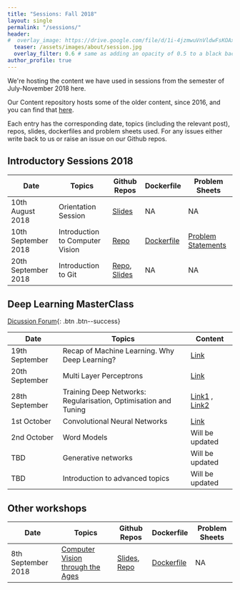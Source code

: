 ```yaml
---
title: "Sessions: Fall 2018"
layout: single
permalink: "/sessions/"
header:
#  overlay_image: https://drive.google.com/file/d/1i-4jzmwuVnVldwFsKOAxgp-MLpjFujfM/view?usp=sharing
  teaser: /assets/images/about/session.jpg
  overlay_filter: 0.6 # same as adding an opacity of 0.5 to a black background
author_profile: true
---
```


We're hosting the content we have used in sessions from the semester of July-November 2018 here.

Our Content repository hosts some of the older content, since 2016, and you can find that [here](https://github.com/iitmcvg/Content).

Each entry has the corresponding date, topics (including the relevant post), repos, slides, dockerfiles and problem sheets used. For any issues either write back to us or raise an issue on our Github repos.

## Introductory Sessions 2018

| Date                           	| Topics                           	| Github Repos                                                                                                                                                  	| Dockerfile                                                                                               	| Problem Sheets          	|
|----------------------------------	|----------------------------------	|---------------------------------------------------------------------------------------------------------------------------------------------------------------	|----------------------------------------------------------------------------------------------------------	|-------------------------	|
| 10th August 2018  | Orientation Session              	| [Slides](https://drive.google.com/open?id=1P2lw_ZvgBKhzJ6mZA1FUSkLn4qEawxxBttbZskxUWbI)                                                                       	| NA                                                                                                       	| NA                      	|
| 10th September 2018  | Introduction to Computer Vision 	| [Repo](https://github.com/iitmcvg/Content/blob/master/Sessions/CV_Intro_Session_1_2018)                                                                       	| [Dockerfile](https://github.com/iitmcvg/Content/blob/master/Sessions/CV_Intro_Session_1_2018/Dockerfile) 	| [Problem Statements](https://iitmcvg.github.io/problem_statements/Problem_statements/) 	|
| 20th September 2018  | Introduction to Git 	| [Repo](https://github.com/iitmcvg/presentations/blob/master/git-session), [Slides](https://gitpitch.com/iitmcvg/presentations/master?p=git-session#/11)                                                                      	|  NA                                                                                                       	|  NA                                                                                                       	|



## Deep Learning MasterClass

[<i class="fa fa-forumbee" aria-hidden="true"></i> Dicussion Forum](https://iitmcvg.freeflarum.com){: .btn .btn--success}

| Date                              | Topics                             |  Content
|-----------------------------------|------------------------------------|-------------------------|
|19th September | Recap of Machine Learning. Why Deep Learning? | [Link](https://drive.google.com/open?id=14MRJleQh98riDF88z4zm_4mWuEIO4YFI) |
|20th September | Multi Layer Perceptrons | [Link](https://drive.google.com/file/d/0BxkBNdPqeM3GQUNJd29QeVVKQld3bnYwbjNheUt4Nl9FcDhJ/view) |
|28th September | Training Deep Networks: Regularisation, Optimisation and Tuning | [Link1](https://drive.google.com/file/d/1P5Hh5AhoaUZC0C7vgeG15-ebToSP6NyG/view?usp=sharing) , [Link2](https://drive.google.com/file/d/1Yl2MAn6_Pok3hqwD8bw85C3YFRT5xGQf/view?usp=sharing)
|1st October | Convolutional Neural Networks | [Link](https://docs.google.com/presentation/d/1VibY06-gmV9Wq0mOACz038DBsVcHU_bICEA8LdWJ5Sw/edit?usp=sharing) |
|2nd October | Word Models | Will be updated ||
|TBD | Generative networks | Will be updated |
|TBD | Introduction to advanced topics | Will be updated |


## Other workshops

| Date                | Topics                           | Github Repos                                                                                                                                                  | Dockerfile                                                                                               | Problem Sheets          |
|---------------------|----------------------------------|---------------------------------------------------------------------------------------------------------------------------------------------------------------|----------------------------------------------------------------------------------------------------------|-------------------------|   
| 8th September 2018  | [Computer Vision through the Ages](/conferences/pysangamam-content/) | [Slides](https://docs.google.com/presentation/d/1fCtbC-nzSKMg63sLPqJsVc7ENmhbLrMg6Z-lrhCfE_0/edit?usp=sharing), [Repo](https://github.com/iitmcvg/pysangamam) | [Dockerfile](https://github.com/iitmcvg/pysangamam/blob/master/Dockerfile)                              | NA                      |



